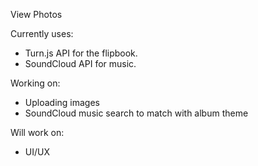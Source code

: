 View Photos

Currently uses:
  - Turn.js API for the flipbook.
  - SoundCloud API for music.

Working on:
  - Uploading images
  - SoundCloud music search to match with album theme

Will work on:
  - UI/UX
